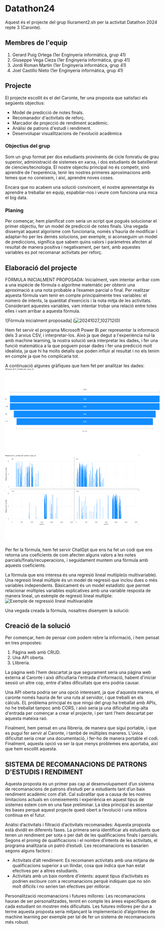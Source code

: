 # Datathon24

Aquest és el projecte del grup lliurament2.sh per la activitat Datathon 2024 repte 3 (Caronte).

## Membres de l'equip

1. Gerard Puig Ortega (1er Enginyeria informàtica, grup 41)
2. Giuseppe Vega Cieza (1er Enginyeria informàtica, grup 41)
3. Jordi Roman Martin (1er Enginyeria informàtica, grup 41)
4. Joel Castillo Nieto (1er Enginyeria informàtica, grup 41)

## Projecte

El projecte escollit és el del Caronte, fer una proposta que satisfaci els següents objectius:
- Model de predicció de notes finals.
- Recomanador d'activitats de reforç.
- Marcador de projecció de rendiment acadèmic.
- Anàlisi de patrons d'estudi i rendiment.
- Desenvolupar visualitzacions de l'evolució acadèmica

### Objectius del grup

Som un grup format per dos estudiants provinents de cicle fomratiu de grau superior, administració de sistemes en xarxa, i dos estudiants de batxillerat de ciencies/tecnologia. El nostre objectiu principal no és competir, sinó aprendre de l'experència, tenir les nostres primeres aproximacions amb temes que no coneixem, i així, aprendre noves coses. 

Encara que no acabem una solució convincent, el nostre aprenentatge és aprendre a treballar en equip, espabilar-nos i veure com funciona una mica el big data.

### Planing

Per començar, hem planificat com seria un script que pogués solucionar el primer objectiu, fer un model de predicció de notes finals. Una vegada dissenyat aquest algorisme com funcionaria, només s'hauria de modificar i adaptar-ho per les demés solucions, per exemple, si aconseguim un model de prediccions, significa que sabem quins valors i paràmetres afecten al resultat de manera positiva i negativament, per  tant, amb aquestes variables es pot recomanar activitats per reforç.

## Elaboració del projecte

FÓRMULA INICIALMENT PROPOSADA: 
Inicialment, vam intentar arribar com a una espècie de fórmula o algoritme matemàtic per obtenir una aproximació a una nota probable a l’examen parcial o final. 
Per realitzar aquesta fórmula vam tenir en compte principalmente tres variables: el número de intents, la quantitat d’exercicis i la nota mitja de les activitats. Considerant aquestes variables, vam intentar trobar una relació entre totes elles i vam arribar a aquesta fórmula. 

![Fórmula inicialment proposada] (![20241027_102712(0)](https://github.com/user-attachments/assets/62adecc5-2265-4ca3-94d3-2fd8df87a5d3)

Hem fet servir el programa Microsoft Power Bi per representar la informació dels 3 arxius CSV, i interpretar-los. Això ja que degut a l'experiència nul·la amb machine learning, la nostra solució serà interpretar les dades, i fer una funció matemàtica a la que poguem posar dades i fer una predicció molt idealista, ja que hi ha molts detalls que poden influir al resultat i no els tenim en compte ja que ho complicaria tot.

A continuació algunes gràfiques que hem fet per analitzar les dades:
![Mitjana de nota](https://github.com/Joel-Castillo-Nieto/Hackathron24/blob/main/img/mitjana.png)
![Mitjana de nota classificat per assignatura(aula)](https://github.com/Joel-Castillo-Nieto/Hackathron24/blob/main/img/media%20de%20nota%20final%20por%20assignaturas.png)

Per fer la fòrmula, hem fet servir ChatGpt que ens ha fet un codi que ens retorna uns coeficients de com afecten alguns valors a les notes parcials/finals/recuperacions, i seguidament muntem una fòrmula amb aquests coeficients.

La fòrmula que ens interesa és una regresió lineal multiple(o multivariable).
Una regresió lineal múltiple és un model de regresió que inclou dues o més variables independents. Básicament és un model estadístic que permet relacionar múltiples variables explicatives amb una variable resposta de manera lineal, un exèmple de regresió lineal multiple:
![Exemple de regressió lineal multivariable](https://d20ohkaloyme4g.cloudfront.net/img/document_thumbnails/66f57d6438f24d6f2e85bd4ed542516e/thumb_1200_900.png)

Una vegada creada la fòrmula, nosaltres disenyem la solució:

## Creació de la solució

Per començar, hem de pensar com podem rebre la informació, i hem pensat en tres propostes:
1. Pàgina web amb CRUD.
2. Una API oberta.
3. Llibreria.

La pàgina web l'hem descartat ja que segurament seria una pàgina web externa al Caronte i això dificultaria l'entrada d'informació, habent d'iniciar sessió un altre cop, entre d'altes dificultats que ens podria causar.

Una API oberta podria ser una opció interesant, ja que d'aquesta manera, el caronte només hauria de fer una ruta al servidor, i que treballi en els càlculs. EL problema principal és que ningú del grup ha treballat amb APIs, no he treballat tampoc amb CORS, i això seria ja una dificultat mig-alta d'entrada per començar a crear el projecte, i per tant l'hem descartat per aquesta mateixa raó.

Finalment, hem pensat en una llibreria, de manera que sigui portable, i que es pugui fer servir al Caronte, i també de múltiples maneres. L'única dificultat seria crear una documentació, i fer-ho de manera portable el codi. Finalment, aquesta opció va ser la que menys problemes ens aportaba, així que hem escollit aquesta.

## SISTEMA DE RECOMANACIONS DE PATRONS D'ESTUDIS I RENDIMENT 

Aquesta proposta és un primer pas cap al desenvolupament d’un sistema de recomanacions de patrons d’estudi per a estudiants tant d’un baix rendiment acadèmic com d’alt. Cal subratllar que a causa de les nostres limitacions actuals en coneixements i experiència en aquest tipus de sistemes estem com en una fase preliminar. La idea principal és assentar les bases perquè aquest projecte quedi obert a l’evolució i una millora contínua en el futur.  

Anàlisi d’activitats i filtració d’activitats recomanades: 
Aquesta proposta està dividit en diferents fases. La primera seria identificar als estudiants que tenen un rendiment per sota o per dalt de les qualificacions finals i parcials. 
Segons el promig de qualificacions i el nombre d’intents de les activitats, el programa analitzaria un patró d’estudi. Les recomanacions es basarien segons alguns factors : 
-	Activitats d’alt rendiment: Es recomanen activitats amb una mitjana de qualificacions superior a un llindar, cosa que indica que han estat efectives per a altres estudiants.
-	Activitats amb un baix nombre d’intents: aquest tipus d’activitats es podrien excloure com a recomanacions perquè indiquen que no són molt difícils i no serien tan efectives per millorar. 

Personalització recomanacions i futures millores: 
Les recomanacions hauran de ser personalitzades, tenint en compte les àrees específiques de cada estudiant on mostren més dificultats. 
Les futures millores per dur a terme aquesta proposta seria mitjançant la implementació d’algoritmes de machine learning per exemple per tal de fer un sistema de recomanacions més robust. 

